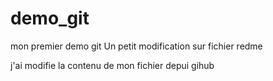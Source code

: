 # demo_git
mon premier demo git
Un petit modification sur fichier redme

j'ai modifie la contenu de mon fichier depui gihub

